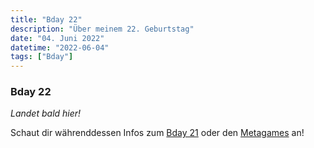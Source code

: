 ```yaml
---
title: "Bday 22"
description: "Über meinem 22. Geburtstag"
date: "04. Juni 2022"
datetime: "2022-06-04"
tags: ["Bday"]
---
```


### Bday 22
_Landet bald hier!_ 

Schaut dir währenddessen Infos zum [Bday 21](bday21) oder den [Metagames](t/Meta) an!
